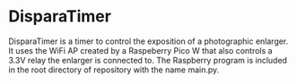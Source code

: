 # DisparaTimer

DisparaTimer is a timer to control the exposition of a photographic enlarger. It uses the WiFi AP created by a Raspeberry Pico W that also controls a 3.3V relay the enlarger is connected to. The Raspberry program is included in the root directory of repository with the name main.py.
